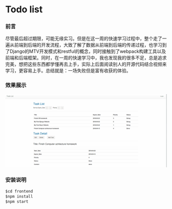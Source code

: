 # Todo list
### 前言

尽管最后超过期限，可能无缘实习。但是在这一周的快速学习过程中，整个走了一遍从前端到后端的开发流程，大致了解了数据从前端到后端的传递过程，也学习到了Django的MTV开发模式和restful的概念，同时接触到了webpack构建工具以及前端和后端框架。同时，在一周的快速学习中，我也发现我的很多不足，总是追求完美，想把这些东西都学懂再去上手，实际上后面阅读别人的开源代码结合视频来学习，更容易上手。总结就是：一场失败但是富有收获的体验。

### 效果展示

![test](./test.gif)

### 安装说明

```shell
$cd frontend
$npm install
$npm start
```

